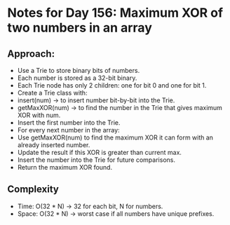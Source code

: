 # Notes for Day 156: Maximum XOR of two numbers in an array

## Approach:

- Use a Trie to store binary bits of numbers.
- Each number is stored as a 32-bit binary.
- Each Trie node has only 2 children: one for bit 0 and one for bit 1.
- Create a Trie class with:
- insert(num) → to insert number bit-by-bit into the Trie.
- getMaxXOR(num) → to find the number in the Trie that gives maximum XOR with num.
- Insert the first number into the Trie.
- For every next number in the array:
- Use getMaxXOR(num) to find the maximum XOR it can form with an already inserted number.
- Update the result if this XOR is greater than current max.
- Insert the number into the Trie for future comparisons.
- Return the maximum XOR found.

## Complexity

- Time: O(32 \* N) → 32 for each bit, N for numbers.
- Space: O(32 \* N) → worst case if all numbers have unique prefixes.
